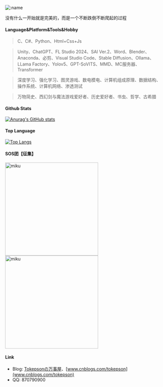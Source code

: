  ![:name](https://api.moedog.org/count/@toke648?name=toke648&theme=rule34&padding=7&offset=0&align=top&scale=1&pixelated=1&darkmode=auto)

<p align="left">没有什么一开始就是完美的，而是一个不断跌倒不断爬起的过程</p>

#### Language&Platform&Tools&Hobby
>C、C#、Python、Html+Css+Js

>Unity、ChatGPT、FL Studio 2024、SAI Ver.2、Word、Blender、Anaconda、必剪、Visual Studio Code、Stable Diffusion、Ollama、LLama Factory、Yolov5、GPT-SoVITS、MMD、MC服务器、Transformer

>深度学习、强化学习、图灵游戏、数电模电、计算机组成原理、数据结构、操作系统、计算机网络、渗透测试

>万物简史、西幻剑与魔法游戏爱好者、历史爱好者、书虫、哲学、古希腊

#### Github Stats
[![Anurag's GitHub stats](https://github-readme-stats.vercel.app/api?username=toke648)](https://github.com/toke648/github-readme-stats)

#### Top Language
[![Top Langs](https://github-readme-stats-ten-gilt.vercel.app/api/top-langs/?username=toke648&layout=compact&langs_count=6&card_width=445)](https://github.com/anuraghazra/github-readme-stats)

#### SOS团【征集】
<div>
  <p>
    <img src="https://github.com/user-attachments/assets/8adc9acb-4d95-442f-81e4-b95697863162" title="miku" alt="miku" width="#" height="300"/> 
    <img src="https://github.com/user-attachments/assets/278123fb-3308-4144-8d8f-f0bdb67e0af7" title="miku" alt="miku" width="#" height="300"/> 
  </p>
</div>

#### Link
- Blog: [Tokepsonの万事屋](gannia.top)、[www.cnblogs.com/tokepson](www.cnblogs.com/tokepson)
- QQ: 870790900


<!--
**toke648/toke648** is a ✨ _special_ ✨ repository because its `README.md` (this file) appears on your GitHub profile.

Here are some ideas to get you started:

- 🔭 I’m currently working on ...
- 🌱 I’m currently learning ...
- 👯 I’m looking to collaborate on ...
- 🤔 I’m looking for help with ...
- 💬 Ask me about ...
- 📫 How to reach me: ...
- 😄 Pronouns: ...
- ⚡ Fun fact: ...
-->


